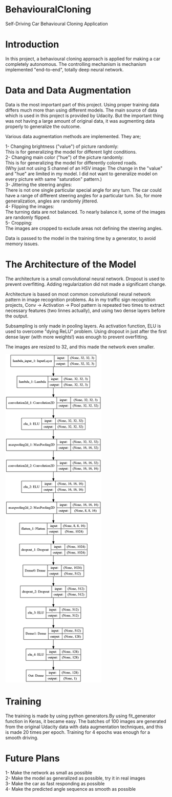 # BehaviouralCloning
Self-Driving Car Behavioural Cloning Application

# Introduction

In this project, a behavioural cloning approach is applied for making a car completely autonomous. The controlling mechanism is mechanism implemented "end-to-end", totally deep neural network.

# Data and Data Augmentation

Data is the most important part of this project. Using proper training data differs much more than using different models. The main source of data which is used in this project is provided by Udacity. But the important thing was not having a large amount of original data, it was augmenting data properly to generalize the outcome.  

Various data augmentation methods are implemented. They are;  

1- Changing brightness ("value") of picture randomly:  
  This is for generalizing the model for different light conditions.  
2- Changing main color ("hue") of the picture randomly:  
  This is for generalizing the model for differently colored roads.  
(Why just not using S channel of an HSV image: The change in the "value" and "hue" are limited in my model. I did not want to generalize model on every picture with same "saturation" pattern.)  
3- Jittering the steering angles:  
  There is not one single particular special angle for any turn. The car could have a range of different steering angles for a particular turn. So, for more generalization, angles are randomly jittered.  
4- Flipping the images:  
  The turning data are not balanced. To nearly balance it, some of the images are randomly flipped.  
5- Cropping:  
  The images are cropped to exclude areas not defining the steering angles.  

Data is passed to the model in the training time by a generator, to avoid memory issues.  

# The Architecture of the Model

The architecture is a small convolutional neural network. Dropout is used to prevent overfitting. Adding regularization did not made a significant change.

Architecture is based on most common convolutional neural network pattern in image recognition problems. As in my traffic sign recognition projects, Conv -> Activation -> Pool pattern is repeated two times to extract necessary features (two linnes actually), and using two dense layers before the output.

Subsampling is only made in pooling layers. As activation function, ELU is used to overcome "dying ReLU" problem. Using dropout in just after the first dense layer (with more weights!) was enough to prevent overfitting.

The images are resized to 32, and this made the network even smaller.

![alt tag](https://raw.githubusercontent.com/alpernkanli/BehaviouralCloning/master/model.png)


# Training

The training is made by using python generators.By using fit_generator function in Keras, it became easy. The batches of 100 images are generated from the original Udacity data with data augmentation techniques, and this is made 20 times per epoch. Training for 4 epochs was enough for a smooth driving.

# Future Plans

1- Make the network as small as possible  
2- Make the model as generalized as possible, try it in real images  
3- Make the car as fast responding as possible  
4- Make the predicted angle sequence as smooth as possible  
